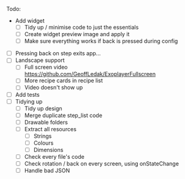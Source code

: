 Todo:

- Add widget
	- [ ] Tidy up / minimise code to just the essentials
	- [ ] Create widget preview image and apply it
	- [ ] Make sure everything works if back is pressed during config
- [ ] Pressing back on step exits app...
- [ ] Landscape support
	- [ ] Full screen video https://github.com/GeoffLedak/ExoplayerFullscreen
	- [ ] More recipe cards in recipe list
	- [ ] Video doesn't show up
- [ ] Add tests
- [ ] Tidying up
	- [ ] Tidy up design
	- [ ] Merge duplicate step_list code
	- [ ] Drawable folders
	- [ ] Extract all resources
		- [ ] Strings
		- [ ] Colours
		- [ ] Dimensions
	- [ ] Check every file's code
	- [ ] Check rotation / back on every screen, using onStateChange
	- [ ] Handle bad JSON